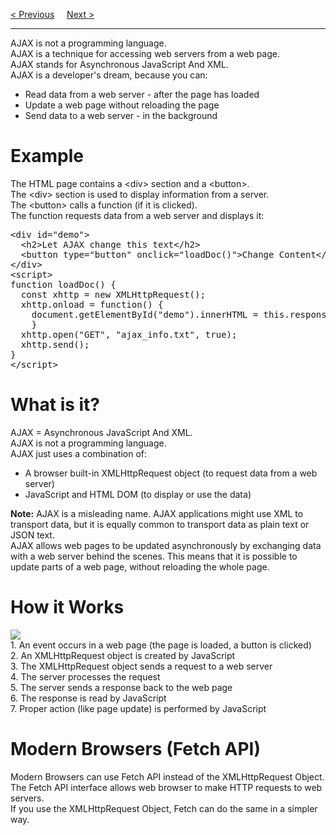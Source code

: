 <a href="https://bledy-guides.repl.co/#ajax">&lt; Previous</a>
&nbsp;&nbsp;&nbsp;
<a href="/JS/AJAX/XMLHttp.md">Next &gt;</a>
<hr>
AJAX is not a programming language.
<br>
AJAX is a technique for accessing web servers from a web page.
<br>
AJAX stands for Asynchronous JavaScript And XML.
<br>
AJAX is a developer's dream, because you can:
<ul>
  <li>Read data from a web server - after the page has loaded</li>
  <li>Update a web page without reloading the page</li>
  <li>Send data to a web server - in the background</li>
</ul>
<h1>Example</h1>
The HTML page contains a &lt;div&gt; section and a &lt;button&gt;.
<br>
The &lt;div&gt; section is used to display information from a server.
<br>
The &lt;button&gt; calls a function (if it is clicked).
<br>
The function requests data from a web server and displays it:
<pre>
&lt;div id="demo"&gt;
  &lt;h2&gt;Let AJAX change this text&lt;/h2&gt;
  &lt;button type="button" onclick="loadDoc()"&gt;Change Content&lt;/button&gt;
&lt;/div&gt;
&lt;script&gt;
function loadDoc() {
  const xhttp = new XMLHttpRequest();
  xhttp.onload = function() {
    document.getElementById("demo").innerHTML = this.responseText;
    }
  xhttp.open("GET", "ajax_info.txt", true);
  xhttp.send();
}
&lt;/script&gt;
</pre>
<h1>What is it?</h1>
AJAX = Asynchronous JavaScript And XML.
<br>
AJAX is not a programming language.
<br>
AJAX just uses a combination of:
<ul>
  <li>A browser built-in XMLHttpRequest object (to request data from a web server)</li>
  <li>JavaScript and HTML DOM (to display or use the data)</li>
</ul>
<b>Note:</b> AJAX is a misleading name. AJAX applications might use XML to transport data, but it is equally common to transport data as plain text or JSON text.
<br>
AJAX allows web pages to be updated asynchronously by exchanging data with a web server behind the scenes. This means that it is possible to update parts of a web page, without reloading the whole page.
<h1>How it Works</h1>
<img src="https://i.imgur.com/T9SonZ9.gif">
<br>
1. An event occurs in a web page (the page is loaded, a button is clicked)
<br>
2. An XMLHttpRequest object is created by JavaScript
<br>
3. The XMLHttpRequest object sends a request to a web server
<br>
4. The server processes the request
<br>
5. The server sends a response back to the web page
<br>
6. The response is read by JavaScript
<br>
7. Proper action (like page update) is performed by JavaScript
<h1>Modern Browsers (Fetch API)</h1>
Modern Browsers can use Fetch API instead of the XMLHttpRequest Object.
<br>
The Fetch API interface allows web browser to make HTTP requests to web servers.
<br>
If you use the XMLHttpRequest Object, Fetch can do the same in a simpler way.
